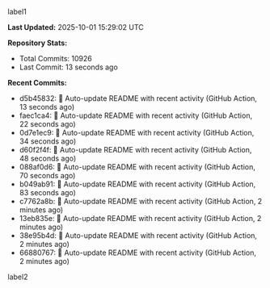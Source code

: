 
label1 
<!-- ACTIVITY_START -->
**Last Updated:** 2025-10-01 15:29:02 UTC

**Repository Stats:**
- Total Commits: 10926
- Last Commit: 13 seconds ago

**Recent Commits:**
- d5b45832: 🤖 Auto-update README with recent activity (GitHub Action, 13 seconds ago)
- faec1ca4: 🤖 Auto-update README with recent activity (GitHub Action, 22 seconds ago)
- 0d7e1ec9: 🤖 Auto-update README with recent activity (GitHub Action, 34 seconds ago)
- d60f2f4f: 🤖 Auto-update README with recent activity (GitHub Action, 48 seconds ago)
- 088af0d6: 🤖 Auto-update README with recent activity (GitHub Action, 70 seconds ago)
- b049ab91: 🤖 Auto-update README with recent activity (GitHub Action, 83 seconds ago)
- c7762a8b: 🤖 Auto-update README with recent activity (GitHub Action, 2 minutes ago)
- 13eb835e: 🤖 Auto-update README with recent activity (GitHub Action, 2 minutes ago)
- 38e95b4d: 🤖 Auto-update README with recent activity (GitHub Action, 2 minutes ago)
- 66880767: 🤖 Auto-update README with recent activity (GitHub Action, 2 minutes ago)
<!-- ACTIVITY_END -->

label2
